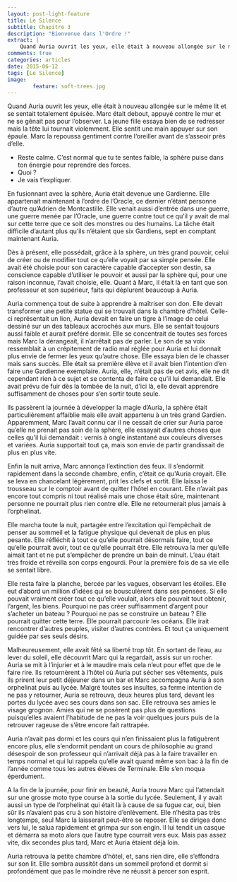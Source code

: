 ```yaml
---
layout: post-light-feature
title: Le Silence
subtitle: Chapitre 3
description: "Bienvenue dans l'Ordre !"
extract: |
    Quand Auria ouvrit les yeux, elle était à nouveau allongée sur le même lit et se sentait totalement épuisée. Marc était debout, appuyé contre le mur et ne se gênait pas pour l’observer.
comments: true
categories: articles
date: 2015-06-12
tags: [Le Silence]
image: 
        feature: soft-trees.jpg
---
```

Quand Auria ouvrit les yeux, elle était à nouveau allongée sur le même lit et se sentait totalement épuisée. Marc était debout, appuyé contre le mur et ne se gênait pas pour l’observer. La jeune fille essaya bien de se redresser mais la tête lui tournait violemment. Elle sentit une main appuyer sur son épaule. Marc la repoussa gentiment contre l‘oreiller avant de s’asseoir près d’elle.

-	Reste calme. C’est normal que tu te sentes faible, la sphère puise dans ton énergie pour reprendre des forces.
-	Quoi ?
-	Je vais t’expliquer.

En fusionnant avec la sphère, Auria était devenue une Gardienne. Elle appartenait maintenant à l’ordre de l’Oracle, ce dernier n’étant personne d’autre qu’Adrien de Montcastille. Elle venait aussi d’entrée dans une guerre, une guerre menée par l’Oracle, une guerre contre tout ce qu’il y avait de mal sur cette terre que ce soit des monstres ou des humains. La tâche était difficile d’autant plus qu’ils n’étaient que six Gardiens, sept en comptant maintenant Auria.

Dès à présent, elle possédait, grâce à la sphère, un très grand pouvoir, celui de créer ou de modifier tout ce qu’elle voyait par sa simple pensée. Elle avait été choisie pour son caractère capable d’accepter son destin, sa conscience capable d’utiliser le pouvoir et aussi par la sphère qui, pour une raison inconnue, l’avait choisie, elle. 
Quant à Marc, il était là en tant que son professeur et son supérieur, faits qui déplurent beaucoup à Auria.

Auria commença tout de suite à apprendre à maîtriser son don. Elle devait transformer une petite statue qui se trouvait dans la chambre d’hôtel. Celle-ci représentait un lion, Auria devait en faire un tigre à l’image de celui dessiné sur un des tableaux accrochés aux murs. Elle se sentait toujours aussi faible et aurait préféré dormir. Elle se concentrait de toutes ses forces mais Marc la dérangeait, il n’arrêtait pas de parler. Le son de sa voix ressemblait à un crépitement de radio mal réglée pour Auria et lui donnait plus envie de fermer les yeux qu’autre chose. Elle essaya bien de le chasser mais sans succès. Elle était sa première élève et il avait bien l’intention d’en faire une Gardienne exemplaire. Auria, elle, n’était pas de cet avis, elle ne dit cependant rien à ce sujet et se contenta de faire ce qu’il lui demandait. Elle avait prévu de fuir dès la tombée de la nuit, d’ici là, elle devait apprendre suffisamment de choses pour s’en sortir toute seule.

Ils passèrent la journée à développer la magie d’Auria, la sphère était particulièrement affaiblie mais elle avait appartenu à un très grand Gardien. Apparemment, Marc l’avait connu car il ne cessait de crier sur Auria parce qu’elle ne prenait pas soin de la sphère, elle essayait d’autres choses que celles qu’il lui demandait : vernis à ongle instantané aux couleurs diverses et variées. Auria supportait tout ça, mais son envie de partir grandissait de plus en plus vite.

Enfin la nuit arriva, Marc annonça l’extinction des feux. Il s’endormit rapidement dans la seconde chambre, enfin, c’était ce qu'Auria croyait. Elle se leva en chancelant légèrement, prit les clefs et sortit. Elle laissa le trousseau sur le comptoir avant de quitter l’hôtel en courant. Elle n’avait pas encore tout compris ni tout réalisé mais une chose était sûre, maintenant personne ne pourrait plus rien contre elle. Elle ne retournerait plus jamais à l’orphelinat.

Elle marcha toute la nuit, partagée entre l’excitation qui l’empêchait de penser au sommeil et la fatigue physique qui devenait de plus en plus pesante. Elle réfléchit à tout ce qu’elle pourrait désormais faire, tout ce qu’elle pourrait avoir, tout ce qu’elle pourrait être. Elle retrouva la mer qu’elle aimait tant et ne put s’empêcher de prendre un bain de minuit. L’eau était très froide et réveilla son corps engourdi. Pour la première fois de sa vie elle se sentait libre.

Elle resta faire la planche, bercée par les vagues, observant les étoiles. Elle eut d’abord un million d’idées qui se bousculèrent dans ses pensées. Si elle pouvait vraiment créer tout ce qu’elle voulait, alors elle pouvait tout obtenir, l’argent, les biens. Pourquoi ne pas créer suffisamment d’argent pour s’acheter un bateau ? Pourquoi ne pas se construire un bateau ? Elle pourrait quitter cette terre. Elle pourrait parcourir les océans. Elle irait rencontrer d’autres peuples, visiter d’autres contrées. Et tout ça uniquement guidée par ses seuls désirs.

Malheureusement, elle avait fêté sa liberté trop tôt. En sortant de l’eau, au lever du soleil, elle découvrit Marc qui la regardait, assis sur un rocher. Auria se mit à l’injurier et à le maudire mais cela n’eut pour effet que de le faire rire. Ils retournèrent à l’hôtel où Auria put sécher ses vêtements, puis ils prirent leur petit déjeuner dans un bar et Marc accompagna Auria à son orphelinat puis au lycée. Malgré toutes ses insultes, sa ferme intention de ne pas y retourner, Auria se retrouva, deux heures plus tard, devant les portes du lycée avec ses cours dans son sac. Elle retrouva ses amies le visage grognon. Amies qui ne se posèrent pas plus de questions puisqu’elles avaient l’habitude de ne pas la voir quelques jours puis de la retrouver rageuse de s’être encore fait rattrapée. 

Auria n’avait pas dormi et les cours qui n’en finissaient plus la fatiguèrent encore plus, elle s’endormit pendant un cours de philosophie au grand désespoir de son professeur qui n’arrivait déjà pas à la faire travailler en temps normal et qui lui rappela qu’elle avait quand même son bac à la fin de l’année comme tous les autres élèves de Terminale. Elle s’en moqua éperdument.

A la fin de la journée, pour finir en beauté, Auria trouva Marc qui l’attendait sur une grosse moto type course à la sortie du lycée. Seulement, il y avait aussi un type de l’orphelinat qui était là à cause de sa fugue car, oui, bien sûr ils n’avaient pas cru à son histoire d’enlèvement. Elle n’hésita pas très longtemps, seul Marc la laisserait peut-être se reposer. Elle se dirigea donc vers lui, le salua rapidement et grimpa sur son engin. Il lui tendit un casque et démarra sa moto alors que l’autre type courrait vers eux. Mais pas assez vite, dix secondes plus tard, Marc et Auria étaient déjà loin.

Auria retrouva la petite chambre d’hôtel, et, sans rien dire, elle s’effondra sur son lit. Elle sombra aussitôt dans un sommeil profond et dormit si profondément que pas le moindre rêve ne réussit à percer son esprit.


